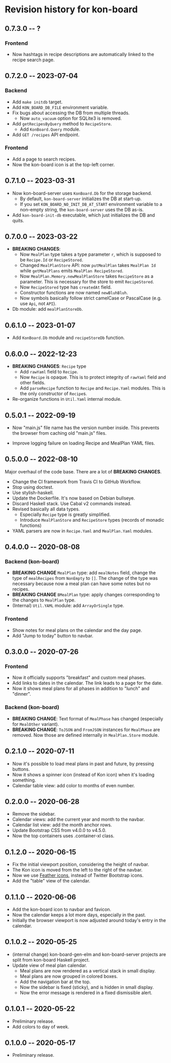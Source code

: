 # Revision history for kon-board

## 0.7.3.0  -- ?

### Frontend

- Now hashtags in recipe descriptions are automatically linked to the recipe search page.

## 0.7.2.0  -- 2023-07-04

### Backend

- Add `make initdb` target.
- Add `KON_BOARD_DB_FILE` environment variable.
- Fix bugs about accessing the DB from multiple threads.
  - Now `auto_vacuum` option for SQLite3 is removed.
- Add `getRecipesByQuery` method to `RecipeStore`.
  - Add `KonBoard.Query` module.
- Add `GET /recipes` API endpoint.

### Frontend

- Add a page to search recipes.
- Now the kon-board icon is at the top-left corner.


## 0.7.1.0  -- 2023-03-31

- Now kon-board-server uses `KonBoard.Db` for the storage backend.
  - By default, `kon-board-server` initializes the DB at start-up.
  - If you set `KON_BOARD_NO_INIT_DB_AT_START` environment variable to a non-empty string, the `kon-board-server` uses the DB as-is.
- Add `kon-board-init-db` executable, which just initializes the DB and quits.

## 0.7.0.0  -- 2023-03-22

- **BREAKING CHANGES**:
  - Now `MealPlan` type takes a type parameter `r`, which is supposed to be `Recipe.Id` or `RecipeStored`.
  - Changed `MealPlanStore` API: now `putMealPlan` takes `MealPlan Id` while `getMealPlans` emits `MealPlan RecipeStored`.
  - Now `MealPlan.Memory.newMealPlanStore` takes `RecipeStore` as a parameter. This is necessary for the store to emit `RecipeStored`.
  - Now `RecipeStored` type has `createdAt` field.
  - Constructor functions are now named `newBluhBluh`.
  - Now symbols basically follow strict camelCase or PascalCase (e.g. use `Api`, not `API`).
- Db module: add `mealPlanStoreDb`.


## 0.6.1.0  -- 2023-01-07

- Add `KonBoard.Db` module and `recipeStoreDb` function.

## 0.6.0.0  -- 2022-12-23

- **BREAKING CHANGES**: `Recipe` type
  - Add `rawYaml` field to `Recipe`.
  - Now `Recipe` is opaque. This is to protect integrity of `rawYaml` field and other fields.
  - Add `parseRecipe` function to `Recipe` and `Recipe.Yaml` modules.
    This is the only constructor of `Recipe`s.
- Re-organize functions in `Util.Yaml` internal module.


## 0.5.0.1  -- 2022-09-19

- Now "main.js" file name has the version number inside.
  This prevents the browser from caching old "main.js" files.

- Improve logging failure on loading Recipe and MealPlan YAML files.


## 0.5.0.0  -- 2022-08-10

Major overhaul of the code base. There are a lot of **BREAKING CHANGES**.

- Change the CI framework from Travis CI to GitHub Workflow.
- Stop using doctest.
- Use stylish-haskell.
- Update the Dockerfile. It's now based on Debian bullseye.
- Discard Haskell stack. Use Cabal v2 commands instead.
- Revised basically all data types.
  - Especially `Recipe` type is greatly simplified.
  - Introduce `MealPlanStore` and `RecipeStore` types (records of monadic functions)
- YAML parsers are now in `Recipe.Yaml` and `MealPlan.Yaml` modules.


## 0.4.0.0  -- 2020-08-08

### Backend (kon-board)

* **BREAKING CHANGE** `MealPlan` type: add `mealNotes` field, change the type of `mealRecipes` from `NonEmpty` to `[]`.
  The change of the type was necessary because now a meal plan can have some notes but no recipes.
* **BREAKING CHANGE** `BMealPlan` type: apply changes corresponding to the changes to `MealPlan` type.
* (Internal) `Util.YAML` module: add `ArrayOrSingle` type.

### Frontend

* Show notes for meal plans on the calendar and the day page.
* Add "Jump to today" button to navbar.

## 0.3.0.0  -- 2020-07-26

### Frontend

* Now it officially supports "breakfast" and custom meal phases.
* Add links to dates in the calendar. The link leads to a page for the date.
* Now it shows meal plans for all phases in addition to "lunch" and "dinner".


### Backend (kon-board)

* **BREAKING CHANGE**: Text format of `MealPhase` has changed (especially for `MealOther` variant).
* **BREAKING CHANGE**: `ToJSON` and `FromJSON` instances for `MealPhase` are removed.
  Now those are defined internally in `MealPlan.Store` module.


## 0.2.1.0  -- 2020-07-11

* Now it's possible to load meal plans in past and future, by pressing buttons.
* Now it shows a spinner icon (instead of Kon icon) when it's loading something.
* Calendar table view: add color to months of even number.

## 0.2.0.0  -- 2020-06-28

* Remove the sidebar.
* Calendar views: add the current year and month to the navbar.
* Calendar list view: add the month anchor rows.
* Update Bootstrap CSS from v4.0.0 to v4.5.0.
* Now the top containers uses .container-xl class.

## 0.1.2.0  -- 2020-06-15

* Fix the initial viewport position, considering the height of navbar.
* The Kon icon is moved from the left to the right of the navbar.
* Now we use [Feather icons](https://feathericons.com/), instead of Twitter Bootstrap icons.
* Add the "table" view of the calendar.


## 0.1.1.0  -- 2020-06-06

* Add the kon-board icon to navbar and favicon.
* Now the calendar keeps a lot more days, especially in the past.
* Initially the browser viewport is now adjusted around today's entry in the calendar.

## 0.1.0.2  -- 2020-05-25

* (internal change) kon-board-gen-elm and kon-board-server projects
  are split from kon-board Haskell project.
* Update view of meal plan calendar.
  * Meal plans are now rendered as a vertical stack in small display.
  * Meal plans are now grouped in colored boxes.
  * Add the navigation bar at the top.
  * Now the sidebar is fixed (sticky), and is hidden in small display.
  * Now the error message is rendered in a fixed dismissible alert.


## 0.1.0.1  -- 2020-05-22

* Preliminary release.
* Add colors to day of week.

## 0.1.0.0  -- 2020-05-17

* Preliminary release.
